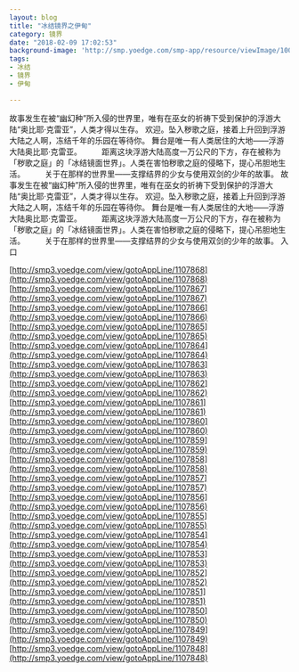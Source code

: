 ```yaml
---
layout: blog
title: "冰结镜界之伊甸"
category: 镜界
date: "2018-02-09 17:02:53"
background-image: 'http://smp.yoedge.com/smp-app/resource/viewImage/1003702appline.png'
tags:
- 冰结
- 镜界
- 伊甸

---
```

故事发生在被“幽幻种”所入侵的世界里，唯有在巫女的祈祷下受到保护的浮游大陆“奥比耶‧克雷亚”，人类才得以生存。 欢迎。坠入秽歌之庭，接着上升回到浮游大陆之人啊，冻结千年的乐园在等待你。 舞台是唯一有人类居住的大地——浮游大陆奥比耶·克雷亚。 　　 距离这块浮游大陆高度一万公尺的下方，存在被称为「秽歌之庭」的「冰结镜面世界」。人类在害怕秽歌之庭的侵略下，提心吊胆地生活。 　　 关于在那样的世界里——支撑结界的少女与使用双剑的少年的故事。
故事发生在被“幽幻种”所入侵的世界里，唯有在巫女的祈祷下受到保护的浮游大陆“奥比耶‧克雷亚”，人类才得以生存。 欢迎。坠入秽歌之庭，接着上升回到浮游大陆之人啊，冻结千年的乐园在等待你。 舞台是唯一有人类居住的大地——浮游大陆奥比耶·克雷亚。 　　 距离这块浮游大陆高度一万公尺的下方，存在被称为「秽歌之庭」的「冰结镜面世界」。人类在害怕秽歌之庭的侵略下，提心吊胆地生活。 　　 关于在那样的世界里——支撑结界的少女与使用双剑的少年的故事。
入口

[http://smp3.yoedge.com/view/gotoAppLine/1107868](http://smp3.yoedge.com/view/gotoAppLine/1107868)
[http://smp3.yoedge.com/view/gotoAppLine/1107867](http://smp3.yoedge.com/view/gotoAppLine/1107867)
[http://smp3.yoedge.com/view/gotoAppLine/1107866](http://smp3.yoedge.com/view/gotoAppLine/1107866)
[http://smp3.yoedge.com/view/gotoAppLine/1107865](http://smp3.yoedge.com/view/gotoAppLine/1107865)
[http://smp3.yoedge.com/view/gotoAppLine/1107864](http://smp3.yoedge.com/view/gotoAppLine/1107864)
[http://smp3.yoedge.com/view/gotoAppLine/1107863](http://smp3.yoedge.com/view/gotoAppLine/1107863)
[http://smp3.yoedge.com/view/gotoAppLine/1107862](http://smp3.yoedge.com/view/gotoAppLine/1107862)
[http://smp3.yoedge.com/view/gotoAppLine/1107861](http://smp3.yoedge.com/view/gotoAppLine/1107861)
[http://smp3.yoedge.com/view/gotoAppLine/1107860](http://smp3.yoedge.com/view/gotoAppLine/1107860)
[http://smp3.yoedge.com/view/gotoAppLine/1107859](http://smp3.yoedge.com/view/gotoAppLine/1107859)
[http://smp3.yoedge.com/view/gotoAppLine/1107858](http://smp3.yoedge.com/view/gotoAppLine/1107858)
[http://smp3.yoedge.com/view/gotoAppLine/1107857](http://smp3.yoedge.com/view/gotoAppLine/1107857)
[http://smp3.yoedge.com/view/gotoAppLine/1107856](http://smp3.yoedge.com/view/gotoAppLine/1107856)
[http://smp3.yoedge.com/view/gotoAppLine/1107855](http://smp3.yoedge.com/view/gotoAppLine/1107855)
[http://smp3.yoedge.com/view/gotoAppLine/1107854](http://smp3.yoedge.com/view/gotoAppLine/1107854)
[http://smp3.yoedge.com/view/gotoAppLine/1107853](http://smp3.yoedge.com/view/gotoAppLine/1107853)
[http://smp3.yoedge.com/view/gotoAppLine/1107852](http://smp3.yoedge.com/view/gotoAppLine/1107852)
[http://smp3.yoedge.com/view/gotoAppLine/1107851](http://smp3.yoedge.com/view/gotoAppLine/1107851)
[http://smp3.yoedge.com/view/gotoAppLine/1107850](http://smp3.yoedge.com/view/gotoAppLine/1107850)
[http://smp3.yoedge.com/view/gotoAppLine/1107849](http://smp3.yoedge.com/view/gotoAppLine/1107849)
[http://smp3.yoedge.com/view/gotoAppLine/1107848](http://smp3.yoedge.com/view/gotoAppLine/1107848)

        

